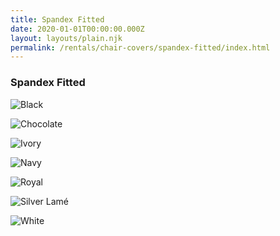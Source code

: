 ```yaml
---
title: Spandex Fitted
date: 2020-01-01T00:00:00.000Z
layout: layouts/plain.njk
permalink: /rentals/chair-covers/spandex-fitted/index.html
---
```


### Spandex Fitted

<section class="grid-container" markdown="1">

![Black](/static/img/chair-covers/01-Spandex-Fitted/Spandex-Fitted-Black-Cover.png "Black")

![Chocolate](/static/img/chair-covers/01-Spandex-Fitted/Spandex-Fitted-Black-Cover.png "Chocolate")

![Ivory](/static/img/chair-covers/01-Spandex-Fitted/Spandex-Fitted-Ivory-Cover.png "Ivory")

![Navy](/static/img/chair-covers/01-Spandex-Fitted/Spandex-Fitted-Navy-Cover.png "Navy")

![Royal](/static/img/chair-covers/01-Spandex-Fitted/Spandex-Fitted-Royal-Cover.png "Royal")

![Silver Lamé](/static/img/chair-covers/01-Spandex-Fitted/Spandex-Fitted-Silver-Lame-Cover.png "Silver Lamé")

![White](/static/img/chair-covers/01-Spandex-Fitted/Spandex-Fitted-White-Cover.png "White")

</section>